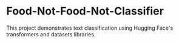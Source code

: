 # Food-Not-Food-Not-Classifier
 This project demonstrates text classification using Hugging Face's transformers and datasets libraries. 
